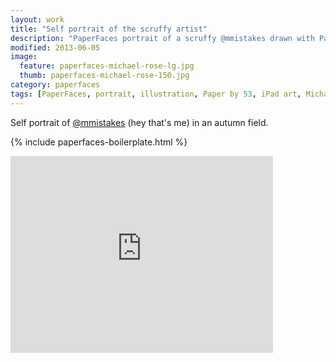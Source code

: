 ```yaml
---
layout: work
title: "Self portrait of the scruffy artist"
description: "PaperFaces portrait of a scruffy @mmistakes drawn with Paper by 53 on an iPad."
modified: 2013-06-05
image: 
  feature: paperfaces-michael-rose-lg.jpg
  thumb: paperfaces-michael-rose-150.jpg
category: paperfaces
tags: [PaperFaces, portrait, illustration, Paper by 53, iPad art, Michael Rose, self portrait]
---
```


Self portrait of [@mmistakes](http://twitter.com/mmistakes) (hey that's me) in an autumn field.

{% include paperfaces-boilerplate.html %}

<iframe width="420" height="315" src="http://www.youtube.com/embed/NqcGVymOiPo" frameborder="0"> </iframe>